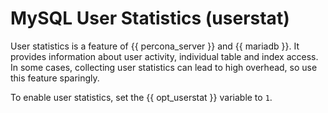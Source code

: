 # MySQL User Statistics (userstat)

User statistics is a feature of {{ percona_server }} and {{ mariadb }}.  It provides
information about user activity, individual table and index access.  In some
cases, collecting user statistics can lead to high overhead, so use this feature
sparingly.

To enable user statistics, set the {{ opt_userstat }} variable to `1`.
